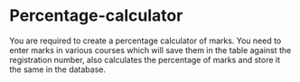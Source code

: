 # Percentage-calculator
You are required to create a percentage calculator of marks. You need to enter marks in various courses which will save them in the table against the registration number, also calculates the percentage of marks and store it the same in the database.
